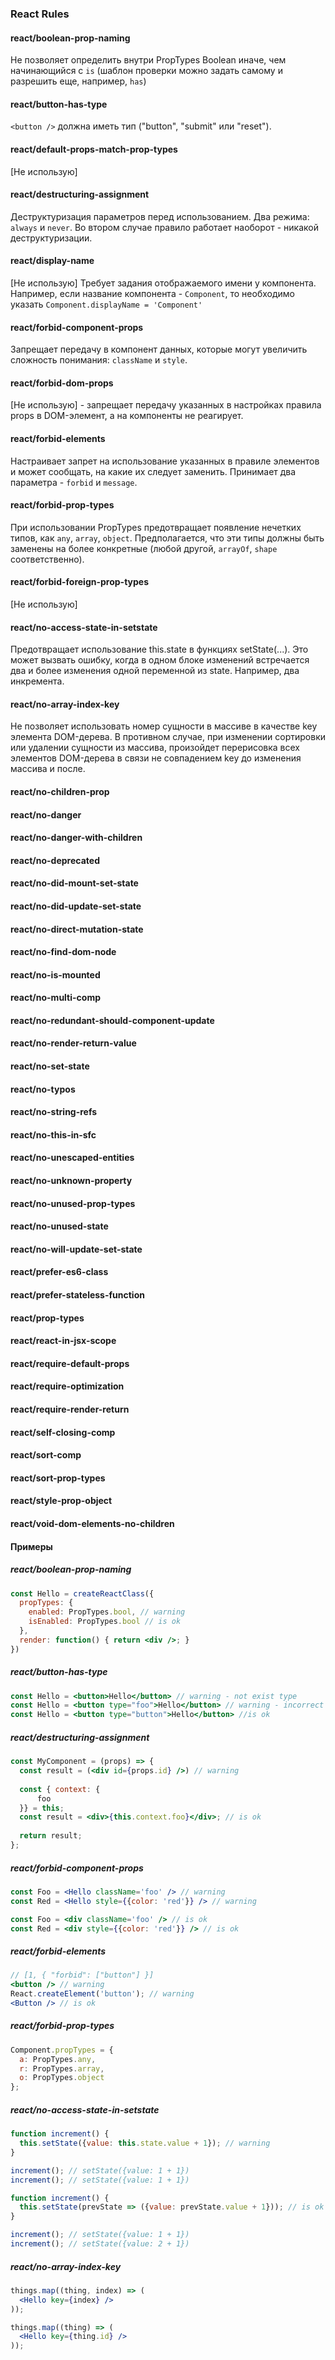 ### React Rules

#### react/boolean-prop-naming
Не позволяет определить внутри PropTypes Boolean иначе, чем начинающийся с `is` (шаблон проверки можно задать самому и 
разрешить еще, например, `has`)

#### react/button-has-type
`<button />` должна иметь тип ("button", "submit" или "reset").

#### react/default-props-match-prop-types
[Не использую]

#### react/destructuring-assignment
Деструктуризация параметров перед использованием. Два режима: `always` и `never`. Во втором случае правило работает 
наоборот - никакой деструктуризации.

#### react/display-name
[Не использую] Требует задания отображаемого имени у компонента. Например, если название компонента - `Component`, то 
необходимо указать `Component.displayName = 'Component'`

#### react/forbid-component-props
Запрещает передачу в компонент данных, которые могут увеличить сложность понимания: `className` и `style`.

#### react/forbid-dom-props
[Не использую] - запрещает передачу указанных в настройках правила props в DOM-элемент, а на компоненты не реагирует.

#### react/forbid-elements
Настраивает запрет на использование указанных в правиле элементов и может сообщать, на какие их следует заменить.
Принимает два параметра - `forbid` и `message`.

#### react/forbid-prop-types
При использовании PropTypes предотвращает появление нечетких типов, как `any`, `array`, `object`. Предполагается, что
эти типы должны быть заменены на более конкретные (любой другой, `arrayOf`, `shape` соответственно).

#### react/forbid-foreign-prop-types
[Не использую]

#### react/no-access-state-in-setstate
Предотвращает использование this.state в функциях setState(...). Это может вызвать ошибку, когда в одном блоке изменений
встречается два и более изменения одной переменной из state. Например, два инкремента. 

#### react/no-array-index-key
Не позволяет использовать номер сущности в массиве в качестве key элемента DOM-дерева. В противном случае, при изменении
сортировки или удалении сущности из массива, произойдет перерисовка всех элементов DOM-дерева в связи не совпадением
key до изменения массива и после.

#### react/no-children-prop
#### react/no-danger
#### react/no-danger-with-children
#### react/no-deprecated
#### react/no-did-mount-set-state
#### react/no-did-update-set-state
#### react/no-direct-mutation-state
#### react/no-find-dom-node
#### react/no-is-mounted
#### react/no-multi-comp
#### react/no-redundant-should-component-update
#### react/no-render-return-value
#### react/no-set-state
#### react/no-typos
#### react/no-string-refs
#### react/no-this-in-sfc
#### react/no-unescaped-entities
#### react/no-unknown-property
#### react/no-unused-prop-types
#### react/no-unused-state
#### react/no-will-update-set-state
#### react/prefer-es6-class
#### react/prefer-stateless-function
#### react/prop-types
#### react/react-in-jsx-scope
#### react/require-default-props
#### react/require-optimization
#### react/require-render-return
#### react/self-closing-comp
#### react/sort-comp
#### react/sort-prop-types
#### react/style-prop-object
#### react/void-dom-elements-no-children

#### Примеры
##### react/boolean-prop-naming
```jsx harmony
const Hello = createReactClass({
  propTypes: {
    enabled: PropTypes.bool, // warning
    isEnabled: PropTypes.bool // is ok
  },
  render: function() { return <div />; }
})
```

##### react/button-has-type
```jsx harmony
const Hello = <button>Hello</button> // warning - not exist type
const Hello = <button type="foo">Hello</button> // warning - incorrect type
const Hello = <button type="button">Hello</button> //is ok
```

##### react/destructuring-assignment
```jsx harmony
const MyComponent = (props) => {
  const result = (<div id={props.id} />) // warning
  
  const { context: {
      foo
  }} = this;
  const result = <div>{this.context.foo}</div>; // is ok
  
  return result;
};
```

##### react/forbid-component-props
```jsx harmony
const Foo = <Hello className='foo' /> // warning
const Red = <Hello style={{color: 'red'}} /> // warning

const Foo = <div className='foo' /> // is ok
const Red = <div style={{color: 'red'}} /> // is ok
```

##### react/forbid-elements
```jsx harmony
// [1, { "forbid": ["button"] }]
<button /> // warning
React.createElement('button'); // warning
<Button /> // is ok
```

##### react/forbid-prop-types
```jsx harmony
Component.propTypes = {
  a: PropTypes.any,
  r: PropTypes.array,
  o: PropTypes.object
};
```

##### react/no-access-state-in-setstate
```jsx harmony
function increment() {
  this.setState({value: this.state.value + 1}); // warning
}

increment(); // setState({value: 1 + 1})
increment(); // setState({value: 1 + 1})

function increment() {
  this.setState(prevState => ({value: prevState.value + 1})); // is ok
}

increment(); // setState({value: 1 + 1})
increment(); // setState({value: 2 + 1})
```

##### react/no-array-index-key
```jsx harmony
things.map((thing, index) => (
  <Hello key={index} />
));

things.map((thing) => (
  <Hello key={thing.id} />
));
```